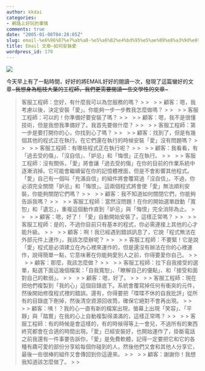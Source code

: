 ```yaml
---
author: kkdai
categories:
- 網路上好玩的事情
comments: true
date: "2005-01-08T04:28:05Z"
slug: email-%e6%96%87%e7%ab%a0-%e5%a6%82%e4%bd%95%e5%ae%89%e8%a3%9d%e6%84%9b
title: Email 文章–如何安裝愛
wordpress_id: 179
---
```


![](http://nickgray.net/images/love_software.gif)

今天早上有了一點時間，好好的將EMAIL好好的閱讀一次，發現了這篇蠻好的文章~~~我想身為粗枝大葉的工程師，我們更需要閱讀一些文學性的文章~~~

<blockquote>客服工程師：您好，有什麼我可以為您服務的嗎？ 
> 
>  
> 
> 顧客：嗯，我考慮以後，決定安裝「愛」。你能夠一步一步教我怎麼做嗎？
> 
>  
> 
> 客服工程師：可以的！你準備好要安裝了嗎？ 
> 
>  
> 
> 顧客：嗯，我不是很懂技術，但是我想我準備好了。我首先要做什麼？ 
> 
>  
> 
> 客服工程師：第一步是要打開你的心，你找到心了嗎？ 
> 
>  
> 
> 顧客：找到了，但是有幾個其他的程式正在執行。在它們還在執行的時候安裝「愛」沒有問題嗎？
> 
>  
> 
> 客服工程師：有哪些程式正在執行呢？
> 
>  
> 
> 顧客：我看看，有「過去受的傷」、「沒自信」、「妒忌」和「悔恨」正在執行。
> 
>  
> 
> 客服工程師：沒有關係，「愛」將會讓「過去受的傷」在你的目前的作業系統中逐漸消掉。它可能會繼續留在你的記憶體裡面，但是不會影響其他程式。「愛」自己有一個叫「充滿自信」的組件將會覆寫過「沒自信」。不過，你必須完全關閉「妒忌」和「悔恨」。這兩個程式將會使「愛」無法順利安裝，你能夠關閉它們嗎？
> 
>  
> 
> 顧客：我不知道如何關閉它們，你能夠告訴我嗎？ 
> 
>  
> 
> 客服工程師：當然沒問題！在你的開始選單啟動「寬恕」和「遺忘」，重複這個動作直到「妒忌」與「悔恨」完全消除為止。
> 
>  
> 
> 顧客：嗯，好了！「愛」自動開始安裝了，這樣正常嗎？ 
> 
>  
> 
> 客服工程師：是的，不過你目前只有基本的程式，你必需連接上其他的心才能升級。
> 
>  
> 
> 顧客：啊！我已經遇到錯誤訊息了，它說「程式無法在外部元件上運作」，我該怎麼辦呢？
> 
>  
> 
> 客服工程師：不要緊！它是說「愛」程式是必須建立在內心裡來運作的，但是還沒有辦法在你的心裡運作，說得簡單一點，它意味著在你能夠愛別人之前，你得要愛你自己。
> 
>  
> 
> 顧客：那麼，我該怎麼做？ 
> 
>  
> 
> 客服工程師：拉下自我接受的選單，點選下面這幾個檔案：「自我寬恕」、「瞭解自己的優點」、和「接受和面對自己的軟弱」。
> 
>  
> 
> 顧客：嗯，好了。 
> 
>  
> 
> 客服工程師：現在把他們複製到「我的心」這個目錄底下。系統會覆寫掉任何有衝突的元件，然後開始修復程式裡的錯誤。還有，你得要把「喋喋不休的自我批評」從所有的目錄底下刪掉，然後清空資源回收筒，確保它絕對不會再出現。
> 
>  
> 
> 顧客：咦！？我的心一直有新的檔案出現，螢幕上出現「笑容」、「平靜」與「踏實」在我的心上自動複製得滿滿的，這樣正常嗎？
> 
>  
> 
> 客服工程師：有的時候是會這樣的，有的時候得等上一會兒，不過所有的東西終究都會在合適的時間出現。「愛」已經安裝好，也開始運作了，掛斷電話之前我還有一件事要告訴你，「愛」是免費軟體，記得一定要把它和它的各種有趣可愛的部份分享給每個你碰到的人，然後他們又會和其他人分享它，最後一些很棒的組件又會傳回到你這邊來。
> 
>  
> 
> 顧客：謝謝你！我想我知道該怎麼做了。 
> 
> </blockquote>
